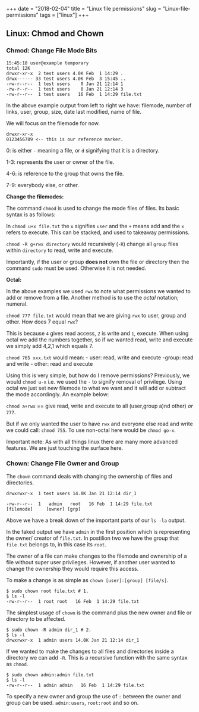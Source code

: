 +++
date = "2018-02-04"
title = "Linux file permissions"
slug = "Linux-file-permissions"
tags = ["linux"]
+++


Linux: Chmod and Chown
----------------------

### **Chmod: Change File Mode Bits**

```shell
15:45:18 user@example temporary 
total 12K
drwxr-xr-x  2 test users 4.0K Feb  1 14:29 .
drwx------ 33 test users 4.0K Feb  3 15:45 ..
-rw-r--r--  1 test users    0 Jan 21 12:14 1
-rw-r--r--  1 test users    0 Jan 21 12:14 3
-rw-r--r--  1 test users   16 Feb  1 14:29 file.txt
```

In the above example output from left to right we have: filemode, number
of links, user, group, size, date last modified, name of file.

We will focus on the filemode for now.

    drwxr-xr-x
    0123456789 <-- this is our reference marker.

0: is either `-` meaning a file, or `d`
signifying that it is a directory.

1-3: represents the user or owner of the file.

4-6: is reference to the group that owns the file.

7-9: everybody else, or other.

**Change the filemodes:**

The command `chmod` is used to change the mode files of
files. Its basic syntax is as follows:

In `chmod u+x file.txt` the `u` signifies `user` and the `+`
means add and the `x` refers to execute. This can be
stacked, and used to takeaway permissions.

`chmod -R g+rwx directory` would recursively
(`-R`) change all `group` files within
`directory` to read, write and execute.

Importantly, if the user or group **does not** own the file or directory
then the command `sudo` must be used. Otherwise it is not
needed.

**Octal:** 

In the above examples we used `rwx` to note what
permissions we wanted to add or remove from a file. Another method is to
use the *octal* notation; numeral.

`chmod 777 file.txt` would mean that we are giving
`rwx` to user, group and other. How does 7 equal
`rwx`?

This is because `4` gives read access, `2` is
write and `1`, execute. When using octal we add the numbers
together, so if we wanted read, write and execute we simply add 4,2,1
which equals 7.

`chmod 765 xxx.txt` would mean: - user: read, write and
execute -group: read and write - other: read and execute

Using this is very simple, but how do I remove permissions? Previously,
we would `chmod u-x` i.e. we used the `-` to
signify removal of privilege. Using octal we just set new filemode to
what we want and it will add or subtract the mode accordingly. An
example below:

`chmod a+rwx` == give read, write and execute to all
(user,group a)nd other) *or* `777`.

But if we only wanted the user to have `rwx` and everyone
else read and write we could call: `chmod 755`. To use
non-octal here would be `chmod go-x`.

Important note: As with all things linux there are many more advanced
features. We are just touching the surface here.

### Chown: Change File Owner and Group

The `chown` command deals with changing the ownership of
files and directories.

    drwxrwxr-x  1 test users 14.0K Jan 21 12:14 dir_1

    -rw-r--r--  1   admin   root   16 Feb  1 14:29 file.txt
    [filemode]     [owner] [grp]  

Above we have a break down of the important parts of our
`ls -la` output.

In the faked output we have `admin` in the first position
which is representing the owner/ creator of `file.txt`. In
postilion two we have the group that `file.txt` belongs to,
in this case its `root`.

The owner of a file can make changes to the filemode and ownership of a
file without super user privileges. However, if another user wanted to
change the ownership they would require this access.

To make a change is as simple as
`chown [user]:[group] [file/s]`.

    $ sudo chown root file.txt # 1.
    $ ls -l 
    -rw-r--r--  1 root root   16 Feb  1 14:29 file.txt

The simplest usage of `chown` is the command plus the new
owner and file or directory to be affected.

    $ sudo chown -R admin dir_1 # 2.
    $ ls -l
    drwxrwxr-x  1 admin users 14.0K Jan 21 12:14 dir_1

If we wanted to make the changes to all files and directories inside a
directory we can add `-R`. This is a recursive function
with the same syntax as `chmod`.

    $ sudo chown admin:admin file.txt 
    $ ls -l
    -rw-r--r--  1 admin admin   16 Feb  1 14:29 file.txt

To specify a new owner and group the use of `:` between the
owner and group can be used. `admin:users`, `root:root`
and so on.
